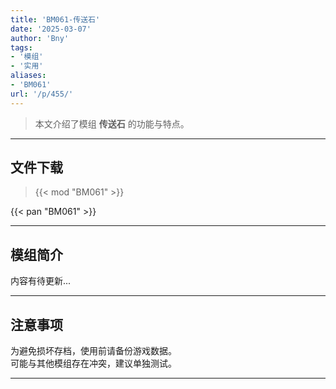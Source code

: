 ```yaml
---
title: 'BM061-传送石'
date: '2025-03-07'
author: 'Bny'
tags:
- '模组'
- '实用'
aliases:
- 'BM061'
url: '/p/455/'
---
```


> 本文介绍了模组 **传送石** 的功能与特点。

---

## 文件下载  

> {{< mod "BM061" >}}  

{{< pan "BM061" >}}  

---

## 模组简介

>  
内容有待更新...  

---

## 注意事项

>  
为避免损坏存档，使用前请备份游戏数据。  
可能与其他模组存在冲突，建议单独测试。  

---

